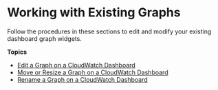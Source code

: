 # Working with Existing Graphs<a name="work_with_graph_dashboard"></a>

Follow the procedures in these sections to edit and modify your existing dashboard graph widgets\.

**Topics**
+ [Edit a Graph on a CloudWatch Dashboard](edit_graph_dashboard.md)
+ [Move or Resize a Graph on a CloudWatch Dashboard](move_resize_graph_dashboard.md)
+ [Rename a Graph on a CloudWatch Dashboard](rename_graph_dashboard.md)